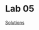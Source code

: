 # Lab 05

[Solutions](https://github.com/federicomazzini3/pervasive-computing-part2-lab/blob/05-solutions/src/main/scala/lab/demo/Programs.scala)

